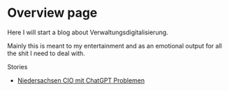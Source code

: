 # Overview page

Here I will start a blog about Verwaltungsdigitalisierung. 

Mainly this is meant to my entertainment and as an emotional output for all the shit I need to deal with.  

Stories 
- [Niedersachsen CIO mit ChatGPT Problemen](docs/Horst_Baier_CIO.md)
